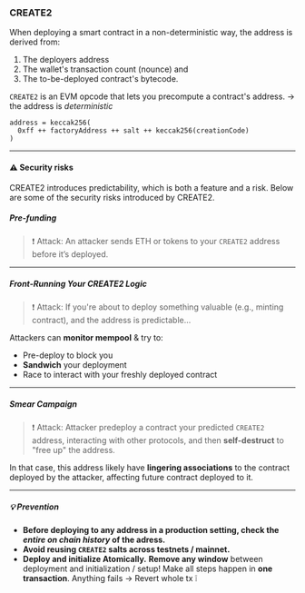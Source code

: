 ### CREATE2

When deploying a smart contract in a non-deterministic way, the address is derived from:

1. The deployers address
2. The wallet's transaction count (nounce)
   and
3. The to-be-deployed contract's bytecode.

`CREATE2` is an EVM opcode that lets you precompute a contract's address. &rarr; the address is _deterministic_

```solidity
address = keccak256(
  0xff ++ factoryAddress ++ salt ++ keccak256(creationCode)
)
```

---

#### ⚠️ Security risks

CREATE2 introduces predictability, which is both a feature and a risk. Below are some of the security risks introduced by CREATE2.

##### Pre-funding

> ❗ Attack: An attacker sends ETH or tokens to your `CREATE2` address before it’s deployed.

---

##### Front-Running Your CREATE2 Logic

> ❗ Attack: If you're about to deploy something valuable (e.g., minting contract), and the address is predictable...

Attackers can **monitor mempool** & try to:

- Pre-deploy to block you
- **Sandwich** your deployment
- Race to interact with your freshly deployed contract

---

##### Smear Campaign

> ❗ Attack: Attacker predeploy a contract your predicted `CREATE2` address, interacting with other protocols, and then **self-destruct** to "free up" the address.

In that case, this address likely have **lingering associations** to the contract deployed by the attacker, affecting future contract deployed to it.

---

##### 💡 Prevention

- **Before deploying to any address in a production setting, check the _entire on chain history_ of the adress.**
- **Avoid reusing `CREATE2` salts across testnets / mainnet.**
- **Deploy and initialize Atomically.**
  **Remove any window** between deployment and initialization / setup! Make all steps happen in **one transaction**. Anything fails &rarr; Revert whole tx ❕
